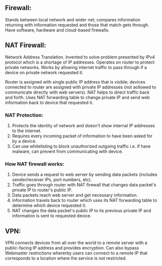 ## Firewall:
Stands between local network and wider net; compares information returning with information requested and those that match gets through. Have software, hardware and cloud-based firewalls.

## NAT Firewall:
Network Address Translation. Invented to solve problem presented by IPv4 protocol which is a shortage of IP addresses. Operates on router to protect private networks. Works by allowing internet traffic to pass through if a device on private network requested it.

Router is assigned with single public IP address that is visible; devices connected to router are assigned with private IP addresses (not aollowed to communicate directly with web servers). NAT helps to direct traffic back and forth. Uses NAT forwarding table to change private IP and send web information back to device that requested it.

### NAT Protection:
1) Protects the identity of network and doesn't show internal IP addresses to the internet.
2) Requires every incoming packet of information to have been asked for by a device.
3) Can use whitelisting to block unauthorized outgoing traffic i.e. if have malware, can prevent from communicating with device.

### How NAT firewall works:
1) Device sends a request to web server by sending data packets (includes sender/receiver IPs, port numbers, etc).
2) Traffic goes through router with NAT firewall that changes data packet's private IP to router's public IP.
3) Data packets reach web server and get necessary information.
4) Information travels back to router which uses its NAT forwarding table to determine which device requested it.
5) NAT changes the data packet's public IP to its previous private IP and information is sent to requested device. 

## VPN:
VPN connects devices from all over the world to a remote server with a public-facing IP address and provides encryption. Can also bypass Webmaster restrictions whererby users can connect to a remote IP that corresponds to a location where the service is not restricted. 
